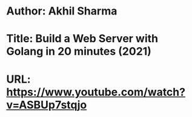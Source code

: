 # Author: Akhil Sharma
# Title: Build a Web Server with Golang in 20 minutes (2021)
# URL: https://www.youtube.com/watch?v=ASBUp7stqjo